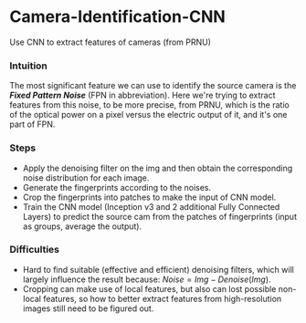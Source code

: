 # Camera-Identification-CNN
Use CNN to extract features of cameras (from PRNU)

### Intuition
  The most significant feature we can use to identify the source camera is the ***Fixed Pattern Noise*** (FPN in abbreviation). Here we're trying to extract features from this noise, to be more precise, from PRNU, which is the ratio of the optical power on a pixel versus the electric output of it, and it's one part of FPN.
  
### Steps
- Apply the denoising filter on the img and then obtain the corresponding noise distribution for each image.
- Generate the fingerprints according to the noises.
- Crop the fingerprints into patches to make the input of CNN model.
- Train the CNN model (Inception v3 and 2 additional Fully Connected Layers) to predict the source cam from the patches of fingerprints (input as groups, average the output). 

### Difficulties
- Hard to find suitable (effective and efficient) denoising filters, which will largely influence the result because: $Noise=Img-Denoise(Img)$.
- Cropping can make use of local features, but also can lost possible non-local features, so how to better extract features from high-resolution images still need to be figured out.
